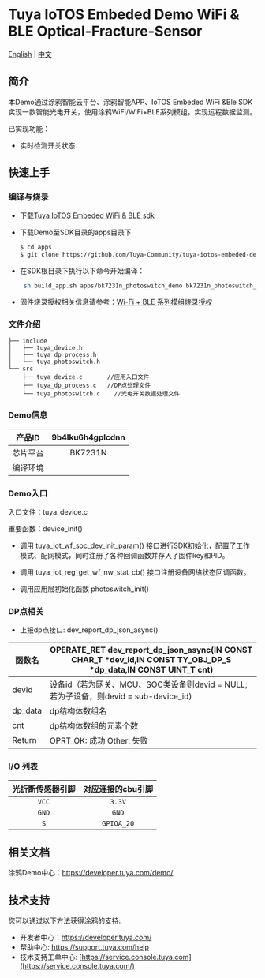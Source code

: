 # Tuya IoTOS Embeded Demo WiFi & BLE Optical-Fracture-Sensor

[English](./README.md) | [中文](./README_zh.md)

## 简介 

本Demo通过涂鸦智能云平台、涂鸦智能APP、IoTOS Embeded WiFi &Ble SDK实现一款智能光电开关，使用涂鸦WiFi/WiFi+BLE系列模组，实现远程数据监测。

已实现功能：

+ 实时检测开关状态




## 快速上手 

### 编译与烧录
+ 下载[Tuya IoTOS Embeded WiFi & BLE sdk](https://github.com/tuya/tuya-iotos-embeded-sdk-wifi-ble-bk7231n) 

+ 下载Demo至SDK目录的apps目录下 

  ```bash
  $ cd apps
  $ git clone https://github.com/Tuya-Community/tuya-iotos-embeded-demo-wifi-ble-optical-fracture-sensor.git
  ```
  
+ 在SDK根目录下执行以下命令开始编译：

  ```bash
   sh build_app.sh apps/bk7231n_photoswitch_demo bk7231n_photoswitch_demo 1.0.0  
  ```

+ 固件烧录授权相关信息请参考：[Wi-Fi + BLE 系列模组烧录授权](https://developer.tuya.com/cn/docs/iot/device-development/burn-and-authorization/burn-and-authorize-wifi-ble-modules/burn-and-authorize-wb-series-modules?id=Ka78f4pttsytd) 

 

 ### 文件介绍 

```
├── include
│   ├── tuya_device.h
│   ├── tuya_dp_process.h
│   └── tuya_photoswitch.h
└── src
    ├── tuya_device.c		//应用入口文件
    ├── tuya_dp_process.c	//DP点处理文件
    └── tuya_photoswitch.c    //光电开关数据处理文件
```



 ### Demo信息 

|  产品ID  | 9b4lku6h4gplcdnn |
| :------: | :--------------: |
| 芯片平台 |     BK7231N      |
| 编译环境 |                  |

  

### Demo入口

入口文件：tuya_device.c

重要函数：device_init()

+ 调用 tuya_iot_wf_soc_dev_init_param() 接口进行SDK初始化，配置了工作模式、配网模式，同时注册了各种回调函数并存入了固件key和PID。

+ 调用 tuya_iot_reg_get_wf_nw_stat_cb() 接口注册设备网络状态回调函数。

+ 调用应用层初始化函数 photoswitch_init()

 

### DP点相关

+ 上报dp点接口: dev_report_dp_json_async()

| 函数名  | OPERATE_RET dev_report_dp_json_async(IN CONST CHAR_T *dev_id,IN CONST TY_OBJ_DP_S *dp_data,IN CONST UINT_T cnt) |
| ------- | ------------------------------------------------------------ |
| devid   | 设备id（若为网关、MCU、SOC类设备则devid = NULL;若为子设备，则devid = sub-device_id) |
| dp_data | dp结构体数组名                                               |
| cnt     | dp结构体数组的元素个数                                       |
| Return  | OPRT_OK: 成功  Other: 失败                                   |

 

### I/O 列表 

| 光折断传感器引脚 | 对应连接的cbu引脚 |
| :--------------: | :---------------: |
|      `VCC`       |      `3.3V`       |
|      `GND`       |       `GND`       |
|       `S`        |    `GPIOA_20`     |

 

## 相关文档

涂鸦Demo中心：https://developer.tuya.com/demo/



## 技术支持

您可以通过以下方法获得涂鸦的支持:

- 开发者中心：https://developer.tuya.com/
- 帮助中心: https://support.tuya.com/help
- 技术支持工单中心: [https://service.console.tuya.com](https://service.console.tuya.com/)